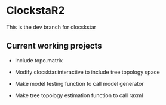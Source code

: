 ClockstaR2
=========

This is the dev branch for clocskstar

Current working projects
------------------------

- Include topo.matrix

- Modify clocsktar.interactive to include tree topology space

- Make model testing function to call model generator

- Make tree topology estimation function to call raxml






